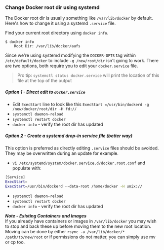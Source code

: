 ### Change Docker root dir using systemd

The Docker root dir is usually something like `/var/lib/docker` by default. Here's how to change it using a systemd `.service` file.

Find your current root directory using `docker info`.

    $ docker info
        Root Dir: /var/lib/docker/aufs

Since we're using systemd modifying the `DOCKER-OPTS` tag within `/etc/default/docker` to include `-g /new/root/dir` isn't going to work. There are two options, both require you to edit your `docker.service` file.

> Pro tip: `systemctl status docker.service` will print the location of this file at the top of the output

##### Option 1 - Direct edit to `docker.service`

* Edit `ExecStart` line to look like this `ExecStart =/usr/bin/dockerd -g /new/docker/root/dir -H fd://`
* `systemctl daemon-reload`
* `systemctl restart docker`
* `docker info` - verify the root dir has updated

##### Option 2 - Create a systemd drop-in service file (better way)

This option is preferred as directly editing `.service` files should be avoided. They may be overwritten during an update for example.

* `vi /etc/systemd/system/docker.service.d/docker.root.conf` and populate with:

```sh
[Service]
ExecStart=
ExecStart=/usr/bin/dockerd --data-root /home/docker -H unix://
```

* `systemctl daemon-reload`
* `systemctl restart docker`
* `docker info` - verify the root dir has updated

***Note - Existing Containers and Images***  
If you already have containers or images in `/var/lib/docker` you may wish to stop and back these up before moving them to the new root location. Moving can be done by either `rsync -a /var/lib/docker/* /path/to/new/root` or if permissions do not matter, you can simply use mv  or cp too.
